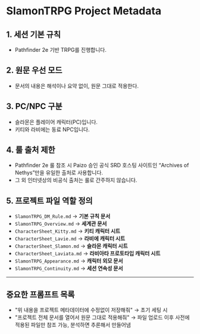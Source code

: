 # SlamonTRPG Project Metadata

## 1. 세션 기본 규칙
- Pathfinder 2e 기반 TRPG를 진행합니다.

## 2. 원문 우선 모드
- 문서의 내용은 해석이나 요약 없이, 원문 그대로 적용한다.

## 3. PC/NPC 구분
- 슬라몬은 플레이어 캐릭터(PC)입니다.
- 키티와 라비에는 동료 NPC입니다.

## 4. 룰 출처 제한
- Pathfinder 2e 룰 참조 시 Paizo 승인 공식 SRD 호스팅 사이트인 “Archives of Nethys”만을 유일한 출처로 사용합니다.
- 그 외 인터넷상의 비공식 출처는 룰로 간주하지 않습니다.

## 5. 프로젝트 파일 역할 정의
- `SlamonTRPG_DM_Rule.md`
  → **기본 규칙 문서**
- `SlamonTRPG_Overview.md`
  → **세계관 문서**
- `CharacterSheet_Kitty.md`
  → **키티 캐릭터 시트**
- `CharacterSheet_Lavie.md`
  → **라비에 캐릭터 시트**
- `CharacterSheet_Slamon.md`
  → **슬라몬 캐릭터 시트**
- `CharacterSheet_Laviata.md`
  → **라비아타 프로토타입 캐릭터 시트**
- `SlamonTRPG_Appearance.md`
  → **캐릭터 외모 문서**
- `SlamonTRPG_Continuity.md`
  → **세션 연속성 문서**

---

## 중요한 프롬프트 목록
- "위 내용을 프로젝트 메타데이터에 수정없이 저장해줘"
  → 초기 세팅 시
- "프로젝트 전체 문서를 열어서 원문 그대로 적용해줘"
  → 파일 업로드 이후 사전에 적용된 파일만 참조 가능, 분석하면 추론해서 만들어냄
